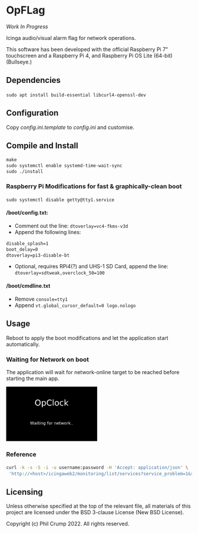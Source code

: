 # OpFLag

_Work In Progress_

Icinga audio/visual alarm flag for network operations.

This software has been developed with the official Raspberry Pi 7" touchscreen and a Raspberry Pi 4, and Raspberry Pi OS Lite (64-bit) (Bullseye.)

## Dependencies

`sudo apt install build-essential libcurl4-openssl-dev`

## Configuration

Copy _config.ini.template_ to _config.ini_ and customise.

## Compile and Install 

```
make
sudo systemctl enable systemd-time-wait-sync
sudo ./install
```

### Raspberry Pi Modifications for fast & graphically-clean boot

`sudo systemctl disable getty@tty1.service`

#### /boot/config.txt:

* Comment out the line: `dtoverlay=vc4-fkms-v3d`
* Append the following lines:
```
disable_splash=1
boot_delay=0
dtoverlay=pi3-disable-bt
```
* Optional, requires RPi4(?) and UHS-1 SD Card, append the line: `dtoverlay=sdtweak,overclock_50=100`

#### /boot/cmdline.txt

* Remove `console=tty1`
* Append `vt.global_cursor_default=0 logo.nologo`

## Usage

Reboot to apply the boot modifications and let the application start automatically.

### Waiting for Network on boot

The application will wait for network-online target to be reached before starting the main app.

<p float="left">
  <img src="/img/waitfornetwork.png" width="49%" />
</p>


### Reference

```bash
curl -k -s -S -i -u username:password -H 'Accept: application/json' \
 'http://<host>/icingaweb2/monitoring/list/services?service_problem=1&service_notifications_enabled=1&service_acknowledged=0&limit=10&sort=service_last_state_change'
```

## Licensing

Unless otherwise specified at the top of the relevant file, all materials of this project are licensed under the BSD 3-clause License (New BSD License).

Copyright (c) Phil Crump 2022. All rights reserved.
